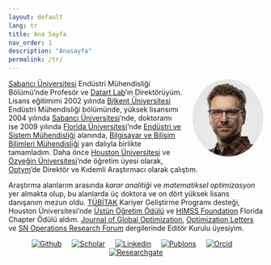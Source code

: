 ```yaml
---
layout: default
lang: tr
title: Ana Sayfa
nav_order: 1
description: "Anasayfa"
permalink: /tr/
---
```


<img src="/assets/images/oek.jpeg" alt="OEK" 
     style="float:right; margin:0 0 10px 20px; border-radius:50%; width:140px;">


<a href="http://www.sabanciuniv.edu/tr" target="_blank">Sabancı Üniversitesi</a> Endüstri Mühendisliği Bölümü’nde Profesör ve <a href="https://datart.com.tr" target="_blank">Datart Lab</a>’ın Direktörüyüm. Lisans eğitimimi 2002 yılında <a href="http://www.bilkent.edu.tr" target="_blank">Bilkent Üniversitesi</a> Endüstri Mühendisliği bölümünde, yüksek lisansımı 2004 yılında <a href="http://www.sabanciuniv.edu.tr" target="_blank">Sabancı Üniversitesi</a>’nde, doktoramı ise 2009 yılında <a href="http://www.ufl.edu" target="_blank">Florida Üniversitesi</a>’nde <a href="https://www.ise.ufl.edu" target="_blank">Endüstri ve Sistem Mühendisliği</a> alanında, <a href="https://www.cise.ufl.edu" target="_blank">Bilgisayar ve Bilişim Bilimleri Mühendisliği</a> yan dalıyla birlikte tamamladım. Daha önce <a href="http://www.uh.edu" target="_blank">Houston Üniversitesi</a> ve <a href="http://www.ozyegin.edu.tr" target="_blank">Özyeğin Üniversitesi</a>’nde öğretim üyesi olarak, <a href="https://optym.com/" target="_blank">Optym</a>’de Direktör ve Kıdemli Araştırmacı olarak çalıştım.

Araştırma alanlarım arasında <i>karar analitiği</i> ve <i>matematiksel optimizasyon</i> yer almakta olup, bu alanlarda üç doktora ve on dört yüksek lisans danışanım mezun oldu. <a href="https://www.tubitak.gov.tr" target="_blank">TÜBİTAK</a> Kariyer Geliştirme Programı desteği, Houston Üniversitesi’nde <a href="https://www.egr.uh.edu/news/201205/cullen-college-faculty-staff-honored-excellence" target="_blank">Üstün Öğretim Ödülü</a> ve <a href="https://www.himss.org" target="_blank">HIMSS Foundation</a> Florida Chapter Ödülü aldım. <a href="https://www.springer.com/journal/10898" target="_blank">Journal of Global Optimization</a>, <a href="https://www.springer.com/journal/11590" target="_blank">Optimization Letters</a> ve <a href="https://www.springer.com/journal/43069" target="_blank">SN Operations Research Forum</a> dergilerinde Editör Kurulu üyesiyim.

<div style="text-align: center;">
  <a href="https://github.com/OEKundakcioglu/" target="_blank" class="image-link"><img src="../../assets/images/github.png" style="height:21px;" alt="Github"></a>
  &nbsp;&nbsp;&nbsp;
  <a href="https://scholar.google.com/citations?user=k6NTKvsAAAAJ&hl=tr" target="_blank" class="image-link"><img src="../../assets/images/scholar.png" style="height:21px;" alt="Scholar"></a>
  &nbsp;&nbsp;&nbsp;
  <a href="https://www.linkedin.com/in/erhunkundakcioglu" target="_blank" class="image-link"><img src="../../assets/images/linkedin.png" style="height:21px;" alt="Linkedin"></a>
  &nbsp;&nbsp;&nbsp;
  <a href="https://publons.com/researcher/457748/o-erhun-kundakcioglu/" target="_blank" class="image-link"><img src="../../assets/images/publons.png" style="height:21px;" alt="Publons"></a>
  &nbsp;&nbsp;&nbsp;
  <a href="https://orcid.org/0000-0003-3033-0986" target="_blank" class="image-link"><img src="../../assets/images/orcid.png" style="height:21px;" alt="Orcid"></a>
  &nbsp;&nbsp;&nbsp;
  <a href="https://www.researchgate.net/profile/O_Kundakcioglu" target="_blank" class="image-link"><img src="../../assets/images/researchg.png" style="height:21px;" alt="Researchgate"></a>
</div>
